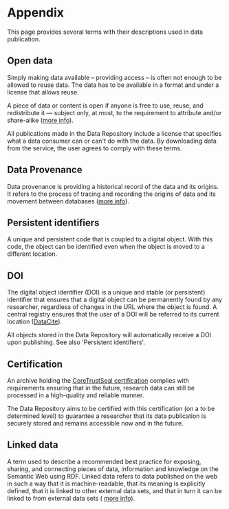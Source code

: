 # Appendix

This page provides several terms with their descriptions used in data publication.

## Open data
Simply making data available – providing access – is often not enough to be allowed to reuse data. The data has to be available in a format and under a license that allows reuse.

A piece of data or content is open if anyone is free to use, reuse, and redistribute it — subject only, at most, to the requirement to attribute and/or share-alike ([more info](http://okfn.org/opendata)).

All publications made in the Data Repository include a license that specifies what a data consumer can or can't do with the data. By downloading data from the service, the user agrees to comply with these terms.

## Data Provenance
Data provenance is providing a historical record of the data and its origins. It refers to the process of tracing and recording the origins of data and its movement between databases ([more info](http://db.cis.upenn.edu/DL/fsttcs.pdf)).

## Persistent identifiers
A unique and persistent code that is coupled to a digital object. With this code, the object can be identified even when the object is moved to a different location.

## DOI
The digital object identifier (DOI) is a unique and stable (or persistent) identifier that ensures that a digital object can be permanently found by any researcher, regardless of changes in the URL where the object is found. A central registry ensures that the user of a DOI will be referred to its current location ([DataCite](http://www.datacite.org)).

All objects stored in the Data Repository will automatically receive a DOI upon publishing. See also 'Persistent identifiers'.

## Certification
An archive holding the [CoreTrustSeal certification](http://www.coretrustseal.org) complies with requirements ensuring that in the future, research data can still be processed in a high-quality and reliable manner.

The Data Repository aims to be certified with this certification (on a to be determined level) to guarantee a researcher that its data publication is securely stored and remains accessible now and in the future.

## Linked data
A term used to describe a recommended best practice for exposing, sharing, and connecting pieces of data, information and knowledge on the Semantic Web using RDF. Linked data refers to data published on the web in such a way that it is machine-readable, that its meaning is explicitly defined, that it is linked to other external data sets, and that in turn it can be linked to from external data sets ( [more info](http://linkeddata.org)).
